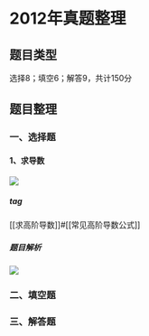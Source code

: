 # 2012年真题整理
## 题目类型
选择8；填空6；解答9，共计150分
## 题目整理
### 一、选择题
#### 1、求导数
![](https://rgdz-img.oss-cn-hangzhou.aliyuncs.com/img/20211127151629.png)

##### tag
[[求高阶导数]]#[[常见高阶导数公式]]
##### 题目解析
![](https://rgdz-img.oss-cn-hangzhou.aliyuncs.com/img/20211127151712.png)

### 二、填空题
### 三、解答题